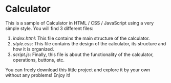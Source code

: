 # Calculator
This is a sample of Calculator in HTML / CSS / JavaScript using a very simple style. You will find 3 different files:

1) *index.html*: This file contains the main structure of the calculator.
2) *style.css*: This file contains the design of the calculator, its structure and how it is organized.
3) *script.js*: Finally, this file is about the functionality of the calculator, operations, buttons, etc.

You can freely download this little project and explore it by your own without any problems! Enjoy it!
